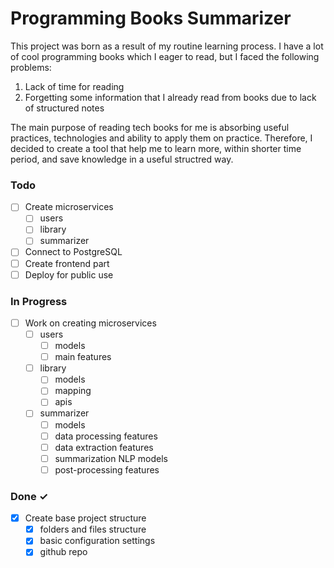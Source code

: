 # Programming Books Summarizer

This project was born as a result of my routine learning process. I have a lot of cool programming books which I eager to read, but I faced the following problems:

1. Lack of time for reading
2. Forgetting some information that I already read from books due to lack of structured notes

The main purpose of reading tech books for me is absorbing useful practices, technologies and ability to apply them on practice. Therefore, I decided to create a tool that help me to learn more, within shorter time period, and save knowledge in a useful structred way.

### Todo

- [ ] Create microservices
  - [ ] users
  - [ ] library
  - [ ] summarizer
- [ ] Connect to PostgreSQL
- [ ] Create frontend part
- [ ] Deploy for public use

### In Progress

- [ ] Work on creating microservices
  - [ ] users
    - [ ] models
    - [ ] main features
  - [ ] library
    - [ ] models
    - [ ] mapping
    - [ ] apis
  - [ ] summarizer
    - [ ] models
    - [ ] data processing features
    - [ ] data extraction features
    - [ ] summarization NLP models
    - [ ] post-processing features

### Done ✓

- [x] Create base project structure
  - [x] folders and files structure
  - [x] basic configuration settings
  - [x] github repo
